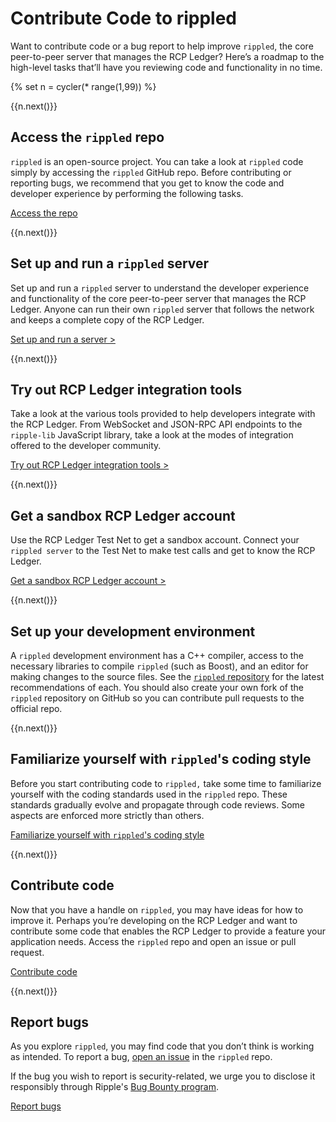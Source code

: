# Contribute Code to rippled

Want to contribute code or a bug report to help improve `rippled`, the core peer-to-peer server that manages the RCP Ledger? Here’s a roadmap to the high-level tasks that’ll have you reviewing code and functionality in no time.

<!-- USE_CASE_STEPS_START -->
{% set n = cycler(* range(1,99)) %}

<span class="use-case-step-num">{{n.next()}}</span>
## Access the `rippled` repo

`rippled` is an open-source project. You can take a look at `rippled` code simply by accessing the `rippled` GitHub repo. Before contributing or reporting bugs, we recommend that you get to know the code and developer experience by performing the following tasks.

<span class="use-case-external-link btn btn-outline-secondary external-link">[Access the repo](https://github.com/ripple/rippled)</span>

<span class="use-case-step-num">{{n.next()}}</span>
## Set up and run a `rippled` server

Set up and run a `rippled` server to understand the developer experience and functionality of the core peer-to-peer server that manages the RCP Ledger. Anyone can run their own `rippled` server that follows the network and keeps a complete copy of the RCP Ledger.

[Set up and run a server >](manage-the-rippled-server.html)

<span class="use-case-step-num">{{n.next()}}</span>
## Try out RCP Ledger integration tools

Take a look at the various tools provided to help developers integrate with the RCP Ledger. From WebSocket and JSON-RPC API endpoints to the `ripple-lib` JavaScript library, take a look at the modes of integration offered to the developer community.

[Try out RCP Ledger integration tools >](get-started-with-the-rippled-api.html)

<span class="use-case-step-num">{{n.next()}}</span>
## Get a sandbox RCP Ledger account

Use the RCP Ledger Test Net to get a sandbox account. Connect your `rippled server` to the Test Net to make test calls and get to know the RCP Ledger.

[Get a sandbox RCP Ledger account >](xrp-test-net-faucet.html)

<span class="use-case-step-num">{{n.next()}}</span>
## Set up your development environment

A `rippled` development environment has a C++ compiler, access to the necessary libraries to compile `rippled` (such as Boost), and an editor for making changes to the source files. See the [`rippled` repository](https://github.com/ripple/rippled) for the latest recommendations of each. You should also create your own fork of the `rippled` repository on GitHub so you can contribute pull requests to the official repo. <!-- for future, awaiting links to a few rippled repo md files - Nik -->


<span class="use-case-step-num">{{n.next()}}</span>
## Familiarize yourself with `rippled`'s coding style

Before you start contributing code to `rippled,` take some time to familiarize yourself with the coding standards used in the `rippled` repo. These standards gradually evolve and propagate through code reviews. Some aspects are enforced more strictly than others.

<span class="use-case-external-link btn btn-outline-secondary external-link">[Familiarize yourself with `rippled`'s coding style](https://github.com/ripple/rippled/blob/develop/docs/CodingStyle.md)</span>

<span class="use-case-step-num">{{n.next()}}</span>
## Contribute code

Now that you have a handle on `rippled`, you may have ideas for how to improve it. Perhaps you’re developing on the RCP Ledger and want to contribute some code that enables the RCP Ledger to provide a feature your application needs. Access the `rippled` repo and open an issue or pull request.

<span class="use-case-external-link btn btn-outline-secondary external-link">[Contribute code](https://github.com/ripple/rippled/pulls)</span>

<span class="use-case-step-num">{{n.next()}}</span>
## Report bugs

As you explore `rippled`, you may find code that you don’t think is working as intended. To report a bug, [open an issue](https://github.com/ripple/rippled/issues) in the `rippled` repo.

If the bug you wish to report is security-related, we urge you to disclose it responsibly through Ripple's [Bug Bounty program](https://ripple.com/bug-bounty/).

<span class="use-case-external-link btn btn-outline-secondary external-link">[Report bugs](https://github.com/ripple/rippled/issues)</span>